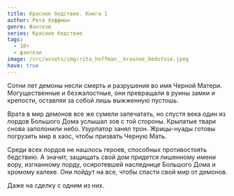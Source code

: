```yaml
---
title: Красное бедствие. Книга 1
author: Рита Хоффман
genre: Фэнтези
series: Красное бедствие
tags:
  - 18+
  - фэнтези
image: /src/assets/img/rita_hoffman__krasnoe_bedstvie.jpeg
have: true
---
```

Сотни лет демоны несли смерть и разрушения во имя Черной Матери. Могущественные и безжалостные, они превращали в руины замки и крепости, оставляя за собой лишь выжженную пустошь.

Врата в мир демонов все же сумели запечатать, но спустя века один из лордов Большого Дома услышал зов с той стороны. Крылатые твари снова заполонили небо. Узурпатор занял трон. Жрицы-нуады готовы погрузить мир в хаос, чтобы призвать Черную Мать.

Среди всех лордов не нашлось героев, способных противостоять бедствию. А значит, защищать свой дом придется лишенному имени вору, изгнанному лорду, осиротевшей наследнице Большого Дома и хромому калеке. Они пойдут на все, чтобы спасти свой мир от демонов.

Даже на сделку с одним из них.
